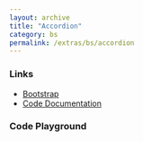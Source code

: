 ```yaml
---
layout: archive
title: "Accordion"
category: bs
permalink: /extras/bs/accordion
---
```


### Links

- [Bootstrap](https://getbootstrap.com/docs/4.4/components/collapse/#accordion-example)
- [Code Documentation](/docs/sprest-bs/modules/_components_accordion_d_.html)


### Code Playground

<style>
    #editor {
        min-height: 40vh;
        min-width: 40vw;
    }
</style>
<div id="playground" class="bs"></div>
<script src="/code/dist/code-editor.js"></script>
<script type="text/javascript">
    // Wait for the page to load
    window.addEventListener("load", function() {
        // Create the code editor
        var editor = CodeEditor(document.getElementById("playground"), true);
        // Update the default code
        editor.setValue([
            '// Create the accordion',
            'Components.Accordion({',
            '\tautoCollapse: true,',
            '\tel: app,',
            '\tid: "demoAccordion",',
            '\titems: [',
            '\t\t{ btnProps: { text: "Item 1" }, content: "This is the content for item 1." },',
            '\t\t{ btnProps: { text: "Item 2" }, content: "This is the content for item 2." },',
            '\t\t{ btnProps: { text: "Item 3" }, content: "This is the content for item 3." },',
            '\t]',
            '});'
        ].join('\n'));
        // Run the code
        document.querySelector("btnRun").click();
    });
</script>